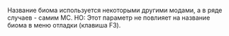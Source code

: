 Название биома используется некоторыми другими модами, а в ряде случаев - самим MC. НО: Этот параметр не повлияет на название биома в меню отладки (клавиша F3).